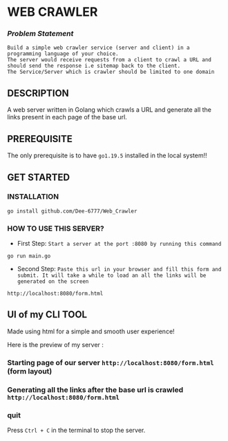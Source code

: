 # WEB CRAWLER

### _Problem Statement_
```
Build a simple web crawler service (server and client) in a programming language of your choice. 
The server would receive requests from a client to crawl a URL and should send the response i.e sitemap back to the client. 
The Service/Server which is crawler should be limited to one domain 
```

## DESCRIPTION

A web server written in Golang which crawls a URL and generate all the links present in each page of the base url. 

## PREREQUISITE

The only prerequisite is to have `go1.19.5` installed in the local system!!


## GET STARTED 

### INSTALLATION
```
go install github.com/Dee-6777/Web_Crawler
```

### HOW TO USE THIS SERVER? 
* First Step: `Start a server at the port :8080 by running this command`
```
go run main.go 
```
* Second Step: `Paste this url in your browser and fill this form and submit. It will take a while to load an all the links will be generated on the screen`
```
http://localhost:8080/form.html
```
## UI of my CLI TOOL

Made using html for a simple and smooth user experience!

Here is the preview of my server :
### Starting page of our server `http://localhost:8080/form.html` (form layout)

### Generating all the links after the base url is crawled `http://localhost:8080/form.html`

### quit
Press ` Ctrl + C ` in the terminal to stop the server.
